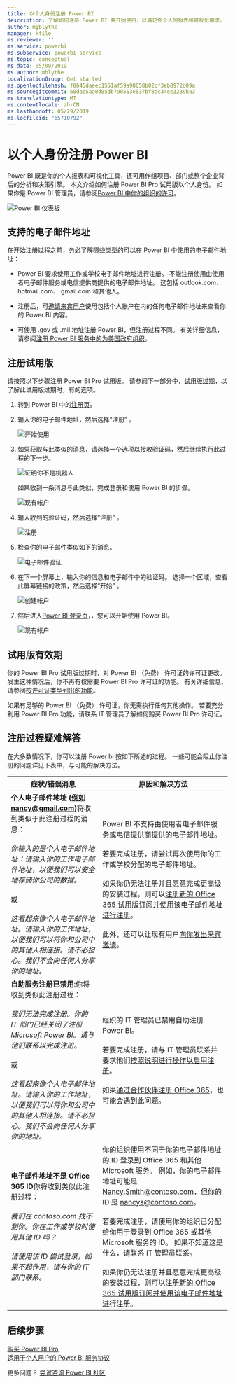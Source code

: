 ```yaml
---
title: 以个人身份注册 Power BI
description: 了解如何注册 Power BI 并开始使用，以满足你个人的报表和可视化需求。
author: mgblythe
manager: kfile
ms.reviewer: ''
ms.service: powerbi
ms.subservice: powerbi-service
ms.topic: conceptual
ms.date: 05/09/2019
ms.author: mblythe
LocalizationGroup: Get started
ms.openlocfilehash: f8645daeec1551af59a98058b02cf3eb8972d09a
ms.sourcegitcommit: 60dad5aa0d85db790553e537bf8ac34ee3289ba3
ms.translationtype: MT
ms.contentlocale: zh-CN
ms.lasthandoff: 05/29/2019
ms.locfileid: "65710792"
---
```

# <a name="sign-up-for-power-bi-as-an-individual"></a>以个人身份注册 Power BI

Power BI 既是你的个人报表和可视化工具，还可用作组项目、部门或整个企业背后的分析和决策引擎。 本文介绍如何注册 Power BI Pro 试用版以个人身份。 如果你是 Power BI 管理员，请参阅[Power BI 中你的组织的许可](service-admin-licensing-organization.md)。

![Power BI 仪表板](media/service-self-service-signup-for-power-bi/dashboard.png)

## <a name="supported-email-addresses"></a>支持的电子邮件地址

在开始注册过程之前，务必了解哪些类型的可以在 Power BI 中使用的电子邮件地址：

* Power BI 要求使用工作或学校电子邮件地址进行注册。 不能注册使用由使用者电子邮件服务或电信提供商提供的电子邮件地址。 这包括 outlook.com、 hotmail.com、 gmail.com 和其他人。

* 注册后，可[邀请来宾用户](https://docs.microsoft.com/azure/active-directory/active-directory-b2b-what-is-azure-ad-b2b)使用包括个人帐户在内的任何电子邮件地址来查看你的 Power BI 内容。

* 可使用 .gov 或 .mil 地址注册 Power BI，但注册过程不同。 有关详细信息，请参阅[注册 Power BI 服务中的为美国政府组织](service-govus-signup.md)。

## <a name="sign-up-for-a-trial"></a>注册试用版

请按照以下步骤注册 Power BI Pro 试用版。 请参阅下一部分中，[试用版过期](#trial-expiration)，以了解此试用版过期时，有的选项。

1. 转到 Power BI 中的[注册页](https://signup.microsoft.com/signup?sku=a403ebcc-fae0-4ca2-8c8c-7a907fd6c235)。

1. 输入你的电子邮件地址，然后选择“注册”  。

    ![开始使用](media/service-self-service-signup-for-power-bi/get-started.png)

1. 如果获取与此类似的消息，请选择一个选项以接收验证码，然后继续执行此过程的下一步。

    ![证明你不是机器人](media/service-self-service-signup-for-power-bi/prove-robot.png)

    如果收到一条消息与此类似，完成登录和使用 Power BI 的步骤。

    ![现有帐户](media/service-self-service-signup-for-power-bi/existing-account.png)

1. 输入收到的验证码，然后选择“注册”  。

    ![注册](media/service-self-service-signup-for-power-bi/sign-up.png)

1. 检查你的电子邮件类似如下的消息。

    ![电子邮件验证](media/service-self-service-signup-for-power-bi/email-verification.png)

1. 在下一个屏幕上，输入你的信息和电子邮件中的验证码。 选择一个区域，查看此屏幕链接的政策，然后选择“开始”  。

    ![创建帐户](media/service-self-service-signup-for-power-bi/create-account.png)

1. 然后进入[Power BI 登录页](https://powerbi.microsoft.com/landing/signin/)，，您可以开始使用 Power BI。

    ![现有帐户](media/service-self-service-signup-for-power-bi/welcome-screen.png)

## <a name="trial-expiration"></a>试用版有效期

你的 Power BI Pro 试用版过期时，对 Power BI （免费） 许可证的许可证更改。 发生这种情况后，你不再有权需要 Power BI Pro 许可证的功能。 有关详细信息，请参阅[按许可证类型列出的功能](service-features-license-type.md)。

如果有足够的 Power BI （免费） 许可证，你无需执行任何其他操作。 若要充分利用 Power BI Pro 功能，请联系 IT 管理员了解如何购买 Power BI Pro 许可证。

## <a name="troubleshooting-the-sign-up-process"></a>注册过程疑难解答

在大多数情况下，你可以注册 Power bi 按如下所述的过程。 一些可能会阻止你注册的问题详见下表中，与可能的解决方法。

| 症状/错误消息 | 原因和解决方法 |
| ----------------------- | -------------------- |
| <strong>个人电子邮件地址 (例如nancy@gmail.com)</strong>将收到类似于此注册过程的消息： <br /><br /> *你输入的是个人电子邮件地址：请输入你的工作电子邮件地址，以便我们可以安全地存储你公司的数据。* <br /><br /> 或 <br /><br /> *这看起来像个人电子邮件地址。请输入你的工作地址，以便我们可以将你和公司中的其他人相连接。请不必担心。我们不会向任何人分享你的地址。* | Power BI 不支持由使用者电子邮件服务或电信提供商提供的电子邮件地址。 <br /><br /> 若要完成注册，请尝试再次使用你的工作或学校分配的电子邮件地址。 <br /><br /> 如果你仍无法注册并且愿意完成更高级的安装过程，则可以[注册新的 Office 365 试用版订阅并使用该电子邮件地址进行注册](service-admin-signing-up-for-power-bi-with-a-new-office-365-trial.md)。 <br /><br /> 此外，还可以让现有用户[向你发出来宾邀请](service-admin-azure-ad-b2b.md)。 |
| **自助服务注册已禁用**:你将收到类似此注册过程： <br /><br /> *我们无法完成注册。你的 IT 部门已经关闭了注册 Microsoft Power BI。请与他们联系以完成注册。* <br /><br /> 或 <br /><br /> *这看起来像个人电子邮件地址。请输入你的工作地址，以便我们可以将你和公司中的其他人相连接。请不必担心。我们不会向任何人分享你的地址。* | 组织的 IT 管理员已禁用自助注册 Power BI。 <br /><br /> 若要完成注册，请与 IT 管理员联系并要求他们[按照说明进行操作以启用注册](service-admin-licensing-organization.md#enable-or-disable-individual-user-sign-up-in-azure-active-directory)。 <br/><br/> 如果[通过合作伙伴注册 Office 365](service-admin-syndication-partner.md)，也可能会遇到此问题。 |
| **电子邮件地址不是 Office 365 ID**你将收到类似此注册过程： <br /><br /> *我们在 contoso.com 找不到你。你在工作或学校时使用其他 ID 吗？<br /><br />请使用该 ID 尝试登录，如果不起作用，请与你的 IT 部门联系。* | 你的组织使用不同于你的电子邮件地址的 ID 登录到 Office 365 和其他 Microsoft 服务。  例如，你的电子邮件地址可能是 Nancy.Smith@contoso.com，但你的 ID 是 nancys@contoso.com。 <br /><br /> 若要完成注册，请使用你的组织已分配给你用于登录到 Office 365 或其他 Microsoft 服务的 ID。  如果不知道这是什么，请联系 IT 管理员联系。 <br /><br /> 如果你仍无法注册并且愿意完成更高级的安装过程，则可以[注册新的 Office 365 试用版订阅并使用该电子邮件地址进行注册](service-admin-signing-up-for-power-bi-with-a-new-office-365-trial.md)。 |

## <a name="next-steps"></a>后续步骤

[购买 Power BI Pro](service-admin-purchasing-power-bi-pro.md)  
[适用于个人用户的 Power BI 服务协议](https://powerbi.microsoft.com/terms-of-service/)  

更多问题？ [尝试咨询 Power BI 社区](http://community.powerbi.com/)